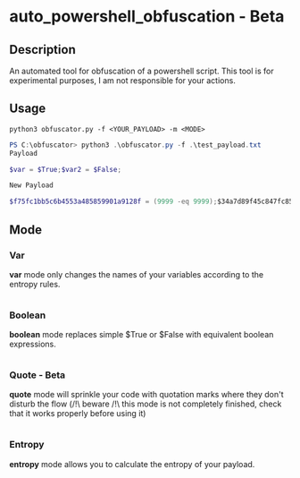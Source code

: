 # auto_powershell_obfuscation - Beta

## Description

An automated tool for obfuscation of a powershell script.
This tool is for experimental purposes, I am not responsible for your actions.

## Usage

```
python3 obfuscator.py -f <YOUR_PAYLOAD> -m <MODE>
```

```powershell
PS C:\obfuscator> python3 .\obfuscator.py -f .\test_payload.txt
Payload 

$var = $True;$var2 = $False;

New Payload 

$f75fc1bb5c6b4553a485859901a9128f = (9999 -eq 9999);$34a7d89f45c847fc8527e8c646d0f69b = !![bool]$null;
```

## Mode

### Var

**var** mode only changes the names of your variables according to the entropy rules.

```powershell
```

### Boolean

**boolean** mode replaces simple $True or $False with equivalent boolean expressions.

```powershell
```

### Quote - Beta

**quote** mode will sprinkle your code with quotation marks where they don't disturb the flow (/!\ beware /!\ this mode is not completely finished, check that it works properly before using it)

```powershell
```

### Entropy

**entropy** mode allows you to calculate the entropy of your payload.

```powershell
```
